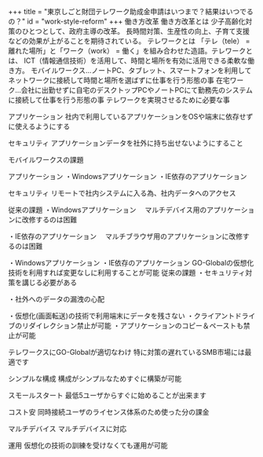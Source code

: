 +++
title = "東京しごと財団テレワーク助成金申請はいつまで？結果はいつでるの？"
id = "work-style-reform"
+++
働き方改革
働き方改革とは
少子高齢化対策のひとつとして、政府主導の改革。
長時間対策、生産性の向上、子育て支援などの効果が上がることを期待されている。
テレワークとは
「テレ（tele） = 離れた場所」と「ワーク（work） = 働く」を組み合わせた造語。テレワークとは、
ICT（情報通信技術）を活用して、時間と場所を有効に活用できる柔軟な働き方。
モバイルワークス…ノートPC、タブレット、スマートフォンを利用してネットワークに接続して時間と場所を選ばずに仕事を行う形態の事
在宅ワーク…会社に出勤せずに自宅のデスクトップPCやノートPCにて勤務先のシステムに接続して仕事を行う形態の事
テレワークを実現させるために必要な事


アプリケーション
社内で利用しているアプリケーションをOSや端末に依存せずに使えるようにする


セキュリティ
アプリケーションデータを社外に持ち出せないようにすること

モバイルワークスの課題

アプリケーション
・Windowsアプリケーション
・IE依存のアプリケーション

セキュリティ
リモートで社内システムに入る為、社内データへのアクセス

従来の課題
・Windowsアプリケーション
　マルチデバイス用のアプリケーションに改修するのは困難

・IE依存のアプリケーション
　マルチブラウザ用のアプリケーションに改修するのは困難

・Windowsアプリケーション
・IE依存のアプリケーション
GO-Globalの仮想化技術を利用すれば変更なしに利用することが可能
従来の課題
・セキュリティ対策を講じる必要がある

・社外へのデータの漏洩の心配

・仮想化(画面転送)の技術で利用端末にデータを残さない
・クライアントドライブのリダイレクション禁止が可能
・アプリケーションのコピー＆ペーストも禁止が可能

テレワークスにGO-Globalが適切なわけ
特に対策の遅れているSMB市場には最適です

シンプルな構成
構成がシンプルなためすぐに構築が可能

スモールスタート
最低5ユーザからすぐに始めることが出来ます

コスト安
同時接続ユーザのライセンス体系のため使った分の課金

マルチデバイス
マルチデバイスに対応

運用
仮想化の技術の訓練を受けなくても運用が可能